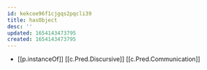 ```yaml
---
id: kekcoe96f1cjgqs2pqcli39
title: hasObject
desc: ''
updated: 1654143473795
created: 1654143473795
---
```



- [[p.instanceOf]] [[c.Pred.Discursive]] [[c.Pred.Communication]]
